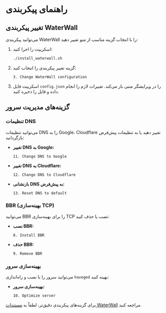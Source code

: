 # راهنمای پیکربندی

## تغییر پیکربندی WaterWall

می‌توانید پیکربندی WaterWall را با انتخاب گزینه مناسب از منو تغییر دهید:

1. اسکریپت را اجرا کنید:
    ```bash
    ./install_waterwall.sh
    ```
2. گزینه تغییر پیکربندی را انتخاب کنید:
    ```plaintext
    3. Change WaterWall configuration
    ```
3. اسکریپت فایل `config.json` را در ویرایشگر متنی باز می‌کند. تغییرات لازم را انجام داده و فایل را ذخیره کنید.

## گزینه‌های مدیریت سرور

### تنظیمات DNS

می‌توانید تنظیمات DNS را به Google، Cloudflare تغییر دهید یا به تنظیمات پیش‌فرض بازگردانید:

- **تغییر DNS به Google:**
    ```plaintext
    11. Change DNS to Google
    ```

- **تغییر DNS به Cloudflare:**
    ```plaintext
    12. Change DNS to Cloudflare
    ```

- **بازنشانی DNS به پیش‌فرض:**
    ```plaintext
    13. Reset DNS to default
    ```

### BBR (بهینه‌سازی TCP)

می‌توانید BBR را برای بهینه‌سازی TCP نصب یا حذف کنید:

- **نصب BBR:**
    ```plaintext
    8. Install BBR
    ```

- **حذف BBR:**
    ```plaintext
    9. Remove BBR
    ```

### بهینه‌سازی سرور

می‌توانید سرور را با نصب و راه‌اندازی `haveged` بهینه کنید:

- **بهینه‌سازی سرور:**
    ```plaintext
    10. Optimize server
    ```

برای گزینه‌های پیکربندی دقیق‌تر، لطفاً به [مستندات WaterWall](https://radkesvat.github.io/WaterWall-Docs/) مراجعه کنید.
